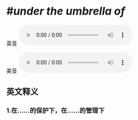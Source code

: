 # ***\#under the umbrella of*** 
英音
<audio src="./media/under the umbrella of1_AAC.aac" controls="controls"></audio>

美音
<audio src="./media/under the umbrella of2_AAC.aac" controls="controls"></audio>



  

英文释义
---
### 1.**在……的保护下，在……的管理下**  


